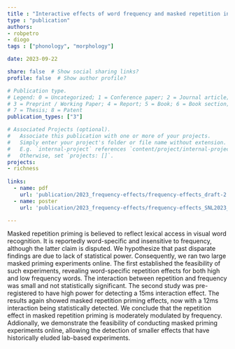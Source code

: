 ```yaml
---
title : "Interactive effects of word frequency and masked repetition in the lexical decision task: A large scale online study"
type : "publication"
authors:
- robpetro
- diogo
tags : ["phonology", "morphology"]

date: 2023-09-22

share: false  # Show social sharing links?
profile: false  # Show author profile?

# Publication type.
# Legend: 0 = Uncategorized; 1 = Conference paper; 2 = Journal article;
# 3 = Preprint / Working Paper; 4 = Report; 5 = Book; 6 = Book section;
# 7 = Thesis; 8 = Patent
publication_types: ["3"]

# Associated Projects (optional).
#   Associate this publication with one or more of your projects.
#   Simply enter your project's folder or file name without extension.
#   E.g. `internal-project` references `content/project/internal-project/index.md`.
#   Otherwise, set `projects: []`.
projects:
- richness
  
links:
  - name: pdf
    url: 'publication/2023_frequency-effects/frequency-effects_draft-2.pdf'
  - name: poster
    url: 'publication/2023_frequency-effects/frequency-effects_SNL2023_poster.pdf'

---
```


Masked repetition priming is believed to reflect lexical access in visual word recognition. It is reportedly word-specific and insensitive to frequency, although the latter claim is disputed. We hypothesize that past disparate findings are due to lack of statistical power. Consequently, we ran two large masked priming experiments online. The first established the feasibility of such experiments, revealing word-specific repetition effects for both high and low frequency words. The interaction between repetition and frequency was small and not statistically significant. The second study was pre-registered to have high power for detecting a 15ms interaction effect. The results again showed masked repetition priming effects, now with a 12ms interaction being statistically detected. We conclude that the repetition effect in masked repetition priming is moderately modulated by frequency. Addionally, we demonstrate the feasibility of conducting masked priming experiments online, allowing the detection of smaller effects that have historically eluded lab-based experiments.